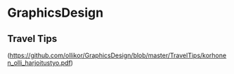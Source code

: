 # GraphicsDesign   
## Travel Tips   
(https://github.com/ollikor/GraphicsDesign/blob/master/TravelTips/korhonen_olli_harjoitustyo.pdf)
